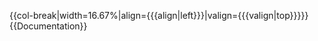 <includeonly>{{col-break|width=16.67%|align={{{align|left}}}|valign={{{valign|top}}}}}</includeonly><noinclude>
{{Documentation}}
<!-- Add categories to the /doc subpage, interwikis to Wikidata, not here -->
</noinclude>